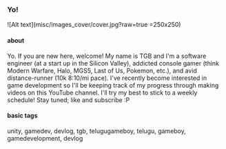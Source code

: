 ### Yo!
![Alt text](misc/images_cover/cover.jpg?raw=true =250x250)

#### about
Yo. If you are new here, welcome! My name is TGB and I'm a software engineer (at a start up in the Silicon Valley), addicted console gamer (think Modern Warfare, Halo, MGS5, Last of Us, Pokemon, etc.), and avid distance-runner (10k 8:10/mi pace). I've recently become interested in game development so I'll be keeping track of my progress through making videos on this YouTube channel. I'll try my best to stick to a weekly schedule! Stay tuned; like and subscribe :P

#### basic tags
unity, gamedev, devlog, tgb, telugugameboy, telugu, gameboy, gamedevelopment, devlog
